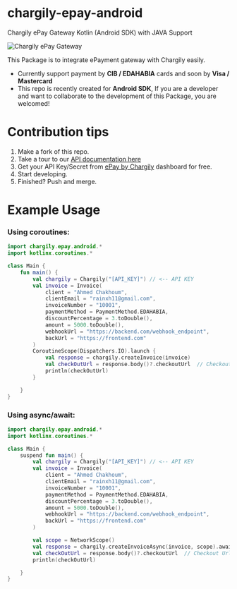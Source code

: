 # chargily-epay-android
Chargily ePay Gateway Kotlin (Android SDK) with JAVA Support

![Chargily ePay Gateway](https://raw.githubusercontent.com/Chargily/epay-gateway-php/main/assets/banner-1544x500.png "Chargily ePay Gateway")

 This Package is to integrate ePayment gateway with Chargily easily.
- Currently support payment by **CIB / EDAHABIA** cards and soon by **Visa / Mastercard** 
- This repo is recently created for **Android SDK**, If you are a developer and want to collaborate to the development of this Package, you are welcomed!

# Contribution tips
1. Make a fork of this repo.
2. Take a tour to our [API documentation here](https://dev.chargily.com/docs/#/epay_integration_via_api)
3. Get your API Key/Secret from [ePay by Chargily](https://epay.chargily.com.dz) dashboard for free.
4. Start developing.
5. Finished? Push and merge.


# Example Usage
### Using coroutines:
```kotlin
import chargily.epay.android.*
import kotlinx.coroutines.*

class Main {
    fun main() {
        val chargily = Chargily("[API_KEY]") // <-- API KEY
        val invoice = Invoice(
            client = "Ahmed Chakhoum",
            clientEmail = "rainxh11@gmail.com",
            invoiceNumber = "10001",
            paymentMethod = PaymentMethod.EDAHABIA,
            discountPercentage = 3.toDouble(),
            amount = 5000.toDouble(),
            webhookUrl = "https://backend.com/webhook_endpoint",
            backUrl = "https://frontend.com"
        )
        CoroutineScope(Dispatchers.IO).launch {
            val response = chargily.createInvoice(invoice)
            val checkOutUrl = response.body()?.checkoutUrl  // Checkout Url
            println(checkOutUrl)
        }

    }
}
```
### Using async/await:
```kotlin
import chargily.epay.android.*
import kotlinx.coroutines.*

class Main {
    suspend fun main() {
        val chargily = Chargily("[API_KEY]") // <-- API KEY
        val invoice = Invoice(
            client = "Ahmed Chakhoum",
            clientEmail = "rainxh11@gmail.com",
            invoiceNumber = "10001",
            paymentMethod = PaymentMethod.EDAHABIA,
            discountPercentage = 3.toDouble(),
            amount = 5000.toDouble(),
            webhookUrl = "https://backend.com/webhook_endpoint",
            backUrl = "https://frontend.com"
        )

        val scope = NetworkScope()
        val response = chargily.createInvoiceAsync(invoice, scope).await()
        val checkOutUrl = response.body()?.checkoutUrl  // Checkout Url
        println(checkOutUrl)

    }
}
```
